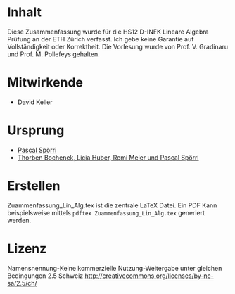 # Inhalt

Diese Zusammenfassung wurde für die HS12 D-INFK Lineare Algebra Prüfung an der ETH Zürich verfasst. Ich gebe keine Garantie auf Vollständigkeit oder Korrektheit. Die Vorlesung wurde von Prof. V. Gradinaru und Prof. M. Pollefeys gehalten.

# Mitwirkende

- David Keller

# Ursprung

- [Pascal Spörri](https://svn.vis.ethz.ch/svn/zusammenfassungen/Basisjahr/08/LinAlg/spoerrip/) 
- [Thorben Bochenek, Licia Huber, Remi Meier und Pascal Spörri](https://svn.vis.ethz.ch/svn/zusammenfassungen/Basisjahr/07/bthorben/LinAlg/)

# Erstellen
Zuammenfassung_Lin_Alg.tex ist die zentrale LaTeX Datei. Ein PDF Kann beispielsweise mittels `pdftex Zuammenfassung_Lin_Alg.tex` generiert werden.

# Lizenz
Namensnennung-Keine kommerzielle Nutzung-Weitergabe unter gleichen Bedingungen 2.5 Schweiz
<http://creativecommons.org/licenses/by-nc-sa/2.5/ch/>